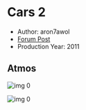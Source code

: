 # Cars 2

* Author: aron7awol
* [Forum Post](https://www.avsforum.com/threads/bass-eq-for-filtered-movies.2995212/post-58540464)
* Production Year: 2011

## Atmos

![img 0](https://i.imgur.com/HjspsLq.jpg)

![img 0](https://i.imgur.com/7Mf6FDj.png)

